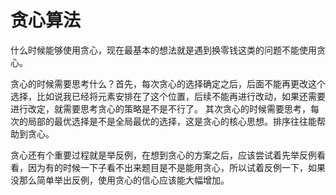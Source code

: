 # 贪心算法

什么时候能够使用贪心，现在最基本的想法就是遇到换零钱这类的问题不能使用贪心。

贪心的时候需要思考什么？首先，每次贪心的选择确定之后，后面不能再更改这个选择，比如说我已经将元素安排在了这个位置，后续不能再进行改动，如果还需要进行改定，就需要思考贪心的策略是不是不行了。
其次贪心的时候需要思考，每次的局部的最优选择是不是全局最优的选择，这是贪心的核心思想。排序往往能帮助到贪心。

贪心还有个重要过程就是举反例，在想到贪心的方案之后，应该尝试着先举反例看看，因为有的时候一下子看不出来题目是不是能用贪心，所以试着反例一下，如果没那么简单举出反例，使用贪心的信心应该能大幅增加。

